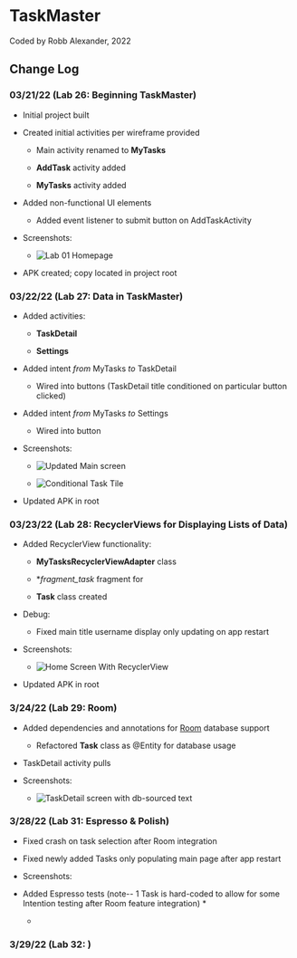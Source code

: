 # TaskMaster

Coded by Robb Alexander, 2022

## Change Log

### 03/21/22 (Lab 26: Beginning TaskMaster)

* Initial project built
  
* Created initial activities per wireframe provided

  * Main activity renamed to **MyTasks**

  * **AddTask** activity added

  * **MyTasks** activity added

* Added non-functional UI elements

  * Added event listener to submit button on AddTaskActivity

* Screenshots:

  * ![Lab 01 Homepage](screenshots\Screenshot_20220321_204003.png)

* APK created; copy located in project root

### 03/22/22 (Lab 27: Data in TaskMaster)

* Added activities:

  * **TaskDetail**

  * **Settings**

* Added intent *from* MyTasks *to* TaskDetail

  * Wired into buttons (TaskDetail title conditioned on particular button clicked)

* Added intent *from* MyTasks *to* Settings

  * Wired into button

* Screenshots:

  * ![Updated Main screen](screenshots/Screenshot_20220322_210119.png)

  * ![Conditional Task Tile](screenshots/Screenshot_20220322_210139.png)

* Updated APK in root

### 03/23/22 (Lab 28: RecyclerViews for Displaying Lists of Data)

* Added RecyclerView functionality:

    * **MyTasksRecyclerViewAdapter** class

    * **fragment_task* fragment for

    * **Task** class created

* Debug:

    * Fixed main title username display only updating on app restart

* Screenshots:

    * ![Home Screen With RecyclerView](screenshots/Screenshot_20220323_165650.png)

* Updated APK in root

### 3/24/22 (Lab 29: Room)

* Added dependencies and annotations for [Room](https://developer.android.com/jetpack/androidx/releases/room) database support

    - Refactored **Task** class as @Entity for database usage

* TaskDetail activity pulls

* Screenshots:
    * ![TaskDetail screen with db-sourced text](screenshots/Screenshot_20220324_231647.png)

### 3/28/22 (Lab 31: Espresso & Polish)

* Fixed crash on task selection after Room integration

* Fixed newly added Tasks only populating main page after app restart

* Screenshots:

* Added Espresso tests (note-- 1 Task is hard-coded to allow for some Intention testing after Room feature integration)
  * 

  *

### 3/29/22 (Lab 32: )

